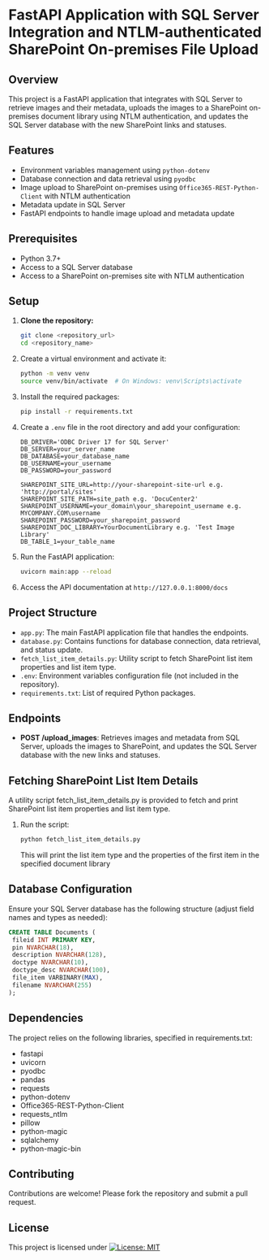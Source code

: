 # FastAPI Application with SQL Server Integration and NTLM-authenticated SharePoint On-premises File Upload

## Overview
This project is a FastAPI application that integrates with SQL Server to retrieve images and their metadata, uploads the images to a SharePoint on-premises document library using NTLM authentication, and updates the SQL Server database with the new SharePoint links and statuses.

## Features
- Environment variables management using `python-dotenv`
- Database connection and data retrieval using `pyodbc`
- Image upload to SharePoint on-premises using `Office365-REST-Python-Client` with NTLM authentication
- Metadata update in SQL Server
- FastAPI endpoints to handle image upload and metadata update

## Prerequisites
- Python 3.7+
- Access to a SQL Server database
- Access to a SharePoint on-premises site with NTLM authentication

## Setup

1. **Clone the repository:**

   ```sh
   git clone <repository_url>
   cd <repository_name>

2. Create a virtual environment and activate it:

    ```sh
    python -m venv venv
    source venv/bin/activate  # On Windows: venv\Scripts\activate
    ```

3. Install the required packages:

    ```sh
    pip install -r requirements.txt
    ```

4. Create a `.env` file in the root directory and add your configuration:

    ```env
    DB_DRIVER='ODBC Driver 17 for SQL Server'
    DB_SERVER=your_server_name
    DB_DATABASE=your_database_name
    DB_USERNAME=your_username
    DB_PASSWORD=your_password

    SHAREPOINT_SITE_URL=http://your-sharepoint-site-url e.g. 'http://portal/sites'
    SHAREPOINT_SITE_PATH=site_path e.g. 'DocuCenter2'
    SHAREPOINT_USERNAME=your_domain\your_sharepoint_username e.g. MYCOMPANY.COM\username
    SHAREPOINT_PASSWORD=your_sharepoint_password
    SHAREPOINT_DOC_LIBRARY=YourDocumentLibrary e.g. 'Test Image Library'
    DB_TABLE_1=your_table_name
    ```

5. Run the FastAPI application:

    ```sh
    uvicorn main:app --reload
    ```

6. Access the API documentation at `http://127.0.0.1:8000/docs`

## Project Structure

- `app.py`: The main FastAPI application file that handles the endpoints.
- `database.py`: Contains functions for database connection, data retrieval, and status update.
- `fetch_list_item_details.py`: Utility script to fetch SharePoint list item properties and list item type.
- `.env`: Environment variables configuration file (not included in the repository).
- `requirements.txt`: List of required Python packages.

## Endpoints

- **POST /upload_images**: Retrieves images and metadata from SQL Server, uploads the images to SharePoint, and updates the SQL Server database with the new links and statuses.

## Fetching SharePoint List Item Details
A utility script fetch_list_item_details.py is provided to fetch and print SharePoint list item properties and list item type.

1. Run the script:

   ```sh
   python fetch_list_item_details.py
   ```
   This will print the list item type and the properties of the first item in the specified document library

## Database Configuration
Ensure your SQL Server database has the following structure (adjust field names and types as needed):

   ```sql
   CREATE TABLE Documents (
    fileid INT PRIMARY KEY,
    pin NVARCHAR(18),
    description NVARCHAR(128),
    doctype NVARCHAR(10),
    doctype_desc NVARCHAR(100),
    file_item VARBINARY(MAX),
    filename NVARCHAR(255)
   );
   ```

## Dependencies
The project relies on the following libraries, specified in requirements.txt:

- fastapi
- uvicorn
- pyodbc
- pandas
- requests
- python-dotenv
- Office365-REST-Python-Client
- requests_ntlm
- pillow
- python-magic
- sqlalchemy
- python-magic-bin

## Contributing
Contributions are welcome! Please fork the repository and submit a pull request.

## License
This project is licensed under [![License: MIT](https://img.shields.io/badge/License-MIT-yellow.svg)](https://opensource.org/licenses/MIT)